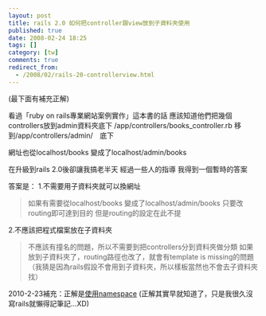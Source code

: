 ```yaml
---
layout: post
title: rails 2.0 如何把controller跟view放到子資料夾使用
published: true
date: 2008-02-24 18:25
tags: []
category: [tw]
comments: true
redirect_from:
  - /2008/02/rails-20-controllerview.html
---
```



(最下面有補充正解)

看過「ruby on rails專業網站案例實作」這本書的話
應該知道他們把幾個controllers放到admin資料夾底下
/app/controllers/books_controller.rb
移到/app/controllers/admin/　底下

網址也從localhost/books
變成了localhost/admin/books

在升級到rails 2.0後卻讓我搞老半天
經過一些人的指導
我得到一個暫時的答案

答案是：
1.不需要用子資料夾就可以換網址

> 如果有需要從localhost/books
> 變成了localhost/admin/books
> 只要改routing即可達到目的
> 但是routing的設定在此不提


2.不應該把程式檔案放在子資料夾

> 不應該有撞名的問題，所以不需要到把controllers分到資料夾做分類
> 如果放到子資料夾了，routing路徑也改了，就會有template is missing的問題（我猜是因為rails假設不會用到子資料夾，所以樣板當然也不會去子資料夾找）



2010-2-23補充：正解是[使用namespace][1]
(正解其實早就知道了，只是我很久沒寫rails就懶得記筆記...XD)

[1]: http://guides.rubyonrails.org/routing.html
